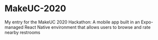 # MakeUC-2020
My entry for the MakeUC 2020 Hackathon: A mobile app built in an Expo-managed React Native environment that allows users to browse and rate nearby restrooms
